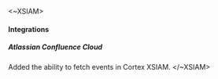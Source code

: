 
<~XSIAM>
#### Integrations

##### Atlassian Confluence Cloud

Added the ability to fetch events in Cortex XSIAM.
</~XSIAM>